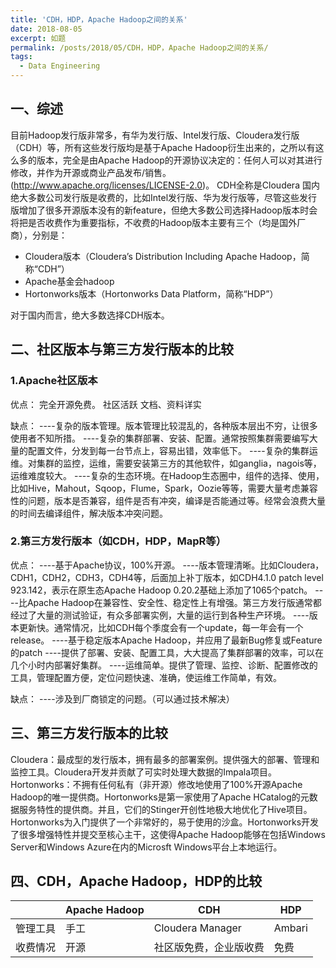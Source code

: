 ```yaml
---
title: 'CDH，HDP，Apache Hadoop之间的关系'
date: 2018-08-05
excerpt: 如题
permalink: /posts/2018/05/CDH，HDP，Apache Hadoop之间的关系/
tags:
  - Data Engineering
---
```


## 一、综述
目前Hadoop发行版非常多，有华为发行版、Intel发行版、Cloudera发行版（CDH）等，所有这些发行版均是基于Apache Hadoop衍生出来的，之所以有这么多的版本，完全是由Apache Hadoop的开源协议决定的：任何人可以对其进行修改，并作为开源或商业产品发布/销售。(http://www.apache.org/licenses/LICENSE-2.0)。
CDH全称是Cloudera 
国内绝大多数公司发行版是收费的，比如Intel发行版、华为发行版等，尽管这些发行版增加了很多开源版本没有的新feature，但绝大多数公司选择Hadoop版本时会将把是否收费作为重要指标，不收费的Hadoop版本主要有三个（均是国外厂商），分别是：
 - Cloudera版本（Cloudera’s Distribution Including Apache Hadoop，简称“CDH”）
 - Apache基金会hadoop
 - Hortonworks版本（Hortonworks Data Platform，简称“HDP”）

对于国内而言，绝大多数选择CDH版本。

## 二、社区版本与第三方发行版本的比较

### 1.Apache社区版本

优点：
    完全开源免费。
    社区活跃
    文档、资料详实
 
缺点：
----复杂的版本管理。版本管理比较混乱的，各种版本层出不穷，让很多使用者不知所措。
----复杂的集群部署、安装、配置。通常按照集群需要编写大量的配置文件，分发到每一台节点上，容易出错，效率低下。
----复杂的集群运维。对集群的监控，运维，需要安装第三方的其他软件，如ganglia，nagois等，运维难度较大。
----复杂的生态环境。在Hadoop生态圈中，组件的选择、使用，比如Hive，Mahout，Sqoop，Flume，Spark，Oozie等等，需要大量考虑兼容性的问题，版本是否兼容，组件是否有冲突，编译是否能通过等。经常会浪费大量的时间去编译组件，解决版本冲突问题。
 
### 2.第三方发行版本（如CDH，HDP，MapR等）

优点：
----基于Apache协议，100%开源。
----版本管理清晰。比如Cloudera，CDH1，CDH2，CDH3，CDH4等，后面加上补丁版本，如CDH4.1.0 patch level 923.142，表示在原生态Apache Hadoop 0.20.2基础上添加了1065个patch。
----比Apache Hadoop在兼容性、安全性、稳定性上有增强。第三方发行版通常都经过了大量的测试验证，有众多部署实例，大量的运行到各种生产环境。
----版本更新快。通常情况，比如CDH每个季度会有一个update，每一年会有一个release。
----基于稳定版本Apache Hadoop，并应用了最新Bug修复或Feature的patch
----提供了部署、安装、配置工具，大大提高了集群部署的效率，可以在几个小时内部署好集群。
----运维简单。提供了管理、监控、诊断、配置修改的工具，管理配置方便，定位问题快速、准确，使运维工作简单，有效。
 
缺点：
----涉及到厂商锁定的问题。（可以通过技术解决）

## 三、第三方发行版本的比较
Cloudera：最成型的发行版本，拥有最多的部署案例。提供强大的部署、管理和监控工具。Cloudera开发并贡献了可实时处理大数据的Impala项目。
Hortonworks：不拥有任何私有（非开源）修改地使用了100%开源Apache Hadoop的唯一提供商。Hortonworks是第一家使用了Apache HCatalog的元数据服务特性的提供商。并且，它们的Stinger开创性地极大地优化了Hive项目。Hortonworks为入门提供了一个非常好的，易于使用的沙盒。Hortonworks开发了很多增强特性并提交至核心主干，这使得Apache Hadoop能够在包括Windows Server和Windows Azure在内的Microsft Windows平台上本地运行。


## 四、CDH，Apache Hadoop，HDP的比较
|| Apache Hadoop| CDH | HDP |
|----| ------ | ------ | ------ |
|管理工具| 手工 | Cloudera Manager | Ambari |
|收费情况| 开源 | 社区版免费，企业版收费 | 免费 |